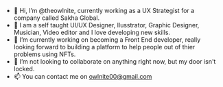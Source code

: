 - 👋 Hi, I’m @theowlnite, currently working as a UX Strategist for a company called Sakha Global.
- 👀 I am a self taught UI/UX Designer, Ilusstrator, Graphic Designer, Musician, Video editor and I love developing new skills.
- 🌱 I’m currently working on becoming a Front End developer, really looking forward to building a platform to help people out of thier problems using NFTs.
- 💞️ I’m not looking to collaborate on anything right now, but my door isn't locked.
- 📫 You can contact me on owlnite00@gmail.com

<!---
theowlnite/theowlnite is a ✨ special ✨ repository because its `README.md` (this file) appears on your GitHub profile.
You can click the Preview link to take a look at your changes.
--->

